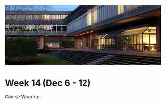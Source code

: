 ![SFU](assets/images/1406322240943.jpg ':class=banner-image')

# Week 14 (Dec 6 - 12)

Course Wrap-up.
